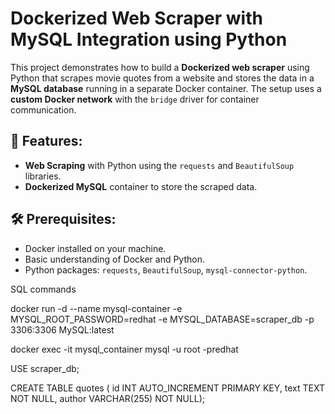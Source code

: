 # Dockerized Web Scraper with MySQL Integration using Python

This project demonstrates how to build a **Dockerized web scraper** using Python that scrapes movie quotes from a website and stores the data in a **MySQL database** running in a separate Docker container. The setup uses a **custom Docker network** with the `bridge` driver for container communication.

## 🚀 Features:
- **Web Scraping** with Python using the `requests` and `BeautifulSoup` libraries.
- **Dockerized MySQL** container to store the scraped data.

## 🛠️ Prerequisites:
- Docker installed on your machine.
- Basic understanding of Docker and Python.
- Python packages: `requests`, `BeautifulSoup`, `mysql-connector-python`.


SQL commands

docker run -d --name mysql-container -e MYSQL_ROOT_PASSWORD=redhat -e MYSQL_DATABASE=scraper_db -p 3306:3306 MySQL:latest 

docker exec -it mysql_container mysql -u root -predhat

USE scraper_db;

CREATE TABLE quotes ( id INT AUTO_INCREMENT PRIMARY KEY, text TEXT NOT NULL, author VARCHAR(255) NOT NULL);


